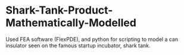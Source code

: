 # Shark-Tank-Product-Mathematically-Modelled
Used FEA software (FlexPDE), and python for scripting to model a can insulator seen on the famous startup incubator, shark tank.
